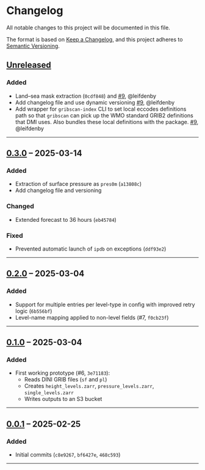 # Changelog

All notable changes to this project will be documented in this file.

The format is based on [Keep a Changelog](https://keepachangelog.com/en/1.1.0/),
and this project adheres to [Semantic Versioning](https://semver.org/spec/v2.0.0.html).

## [Unreleased]
### Added
- Land–sea mask extraction (`0cdf848`) and
  [\#9](https://github.com/dmidk/nwp-forecast-zarr-creator/pull/9), @leifdenby
- Add changelog file and use dynamic versioning
  [\#9](https://github.com/dmidk/nwp-forecast-zarr-creator/pull/9), @leifdenby
- Add wrapper for `gribscan-index` CLI to set local eccodes definitions path so
  that `gribscan` can pick up the WMO standard GRIB2 definitions that DMI uses.
  Also bundles these local definitions with the package.
  [\#9](https://github.com/dmidk/nwp-forecast-zarr-creator/pull/9), @leifdenby

---

## [0.3.0] – 2025-03-14
### Added
- Extraction of surface pressure as `pres0m` (`a13808c`)
- Add changelog file and versioning

### Changed
- Extended forecast to 36 hours (`eb45784`)

### Fixed
- Prevented automatic launch of `ipdb` on exceptions (`ddf93e2`)

---

## [0.2.0] – 2025-03-04
### Added
- Support for multiple entries per level-type in config with improved retry logic (`6b556bf`)
- Level-name mapping applied to non-level fields (#7, `f0cb23f`)

---

## [0.1.0] – 2025-03-04
### Added
- First working prototype (#6, `3e71183`):
  - Reads DINI GRIB files (`sf` and `pl`)
  - Creates `height_levels.zarr`, `pressure_levels.zarr`, `single_levels.zarr`
  - Writes outputs to an S3 bucket

---

## [0.0.1] – 2025-02-25
### Added
- Initial commits (`c8e9267`, `bf6427e`, `468c593`)

---

[Unreleased]: https://github.com/dmidk/nwp-forecast-zarr-creator/compare/v0.4.0...HEAD
[0.4.0]: https://github.com/dmidk/nwp-forecast-zarr-creator/compare/v0.3.0...v0.4.0
[0.3.0]: https://github.com/dmidk/nwp-forecast-zarr-creator/compare/v0.2.0...v0.3.0
[0.2.0]: https://github.com/dmidk/nwp-forecast-zarr-creator/compare/v0.1.0...v0.2.0
[0.1.0]: https://github.com/dmidk/nwp-forecast-zarr-creator/compare/v0.0.1...v0.1.0
[0.0.1]: https://github.com/dmidk/nwp-forecast-zarr-creator/releases/tag/v0.0.1
